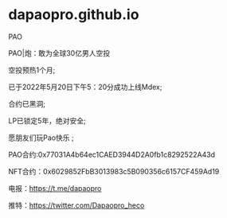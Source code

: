 # dapaopro.github.io

PAO

PAO|炮：敢为全球30亿男人空投

空投预热1个月;

已于2022年5月20日下午5：20分成功上线Mdex;

合约已黑洞;

LP已锁定5年，绝对安全;

愿朋友们玩Pao快乐 ;

PAO合约:0x77031A4b64ec1CAED3944D2A0fb1c8292522A43d

NFT合约：0x6029852FbB3013983c5B090356c6157CF459Ad19

电报：https://t.me/dapaopro

推特：https://twitter.com/Dapaopro_heco

